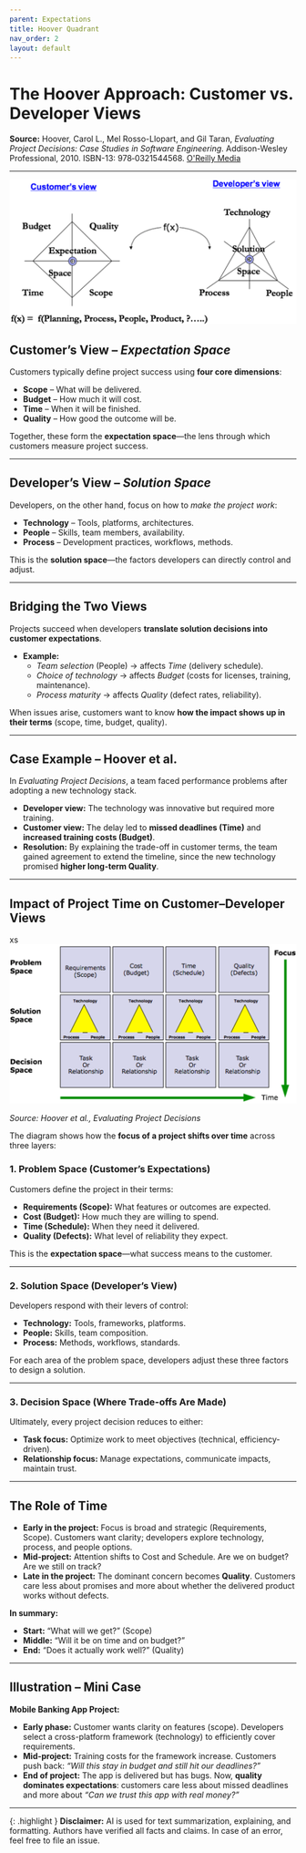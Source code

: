 ```yaml
---
parent: Expectations
title: Hoover Quadrant
nav_order: 2
layout: default
---
```


# The Hoover Approach: Customer vs. Developer Views

**Source:** Hoover, Carol L., Mel Rosso-Llopart, and Gil Taran, _Evaluating Project Decisions: Case Studies in Software Engineering_. Addison-Wesley Professional, 2010. ISBN-13: 978‐0321544568. [O'Reilly Media](https://www.oreilly.com/library/view/evaluating-project-decisions/9780321685629/)

---

![Quadrant](<quad.png>)

## Customer’s View – _Expectation Space_

Customers typically define project success using **four core dimensions**:

- **Scope** – What will be delivered.
- **Budget** – How much it will cost.
- **Time** – When it will be finished.
- **Quality** – How good the outcome will be.

Together, these form the **expectation space**—the lens through which customers measure project success.

---

## Developer’s View – _Solution Space_

Developers, on the other hand, focus on how to _make the project work_:

- **Technology** – Tools, platforms, architectures.
- **People** – Skills, team members, availability.
- **Process** – Development practices, workflows, methods.

This is the **solution space**—the factors developers can directly control and adjust.

---

## Bridging the Two Views

Projects succeed when developers **translate solution decisions into customer expectations**.

- **Example:**  
  - _Team selection_ (People) → affects _Time_ (delivery schedule).
  - _Choice of technology_ → affects _Budget_ (costs for licenses, training, maintenance).
  - _Process maturity_ → affects _Quality_ (defect rates, reliability).

When issues arise, customers want to know **how the impact shows up in their terms** (scope, time, budget, quality).

---

## Case Example – Hoover et al.

In _Evaluating Project Decisions_, a team faced performance problems after adopting a new technology stack.

- **Developer view:** The technology was innovative but required more training.
- **Customer view:** The delay led to **missed deadlines (Time)** and **increased training costs (Budget)**.
- **Resolution:** By explaining the trade-off in customer terms, the team gained agreement to extend the timeline, since the new technology promised **higher long-term Quality**.

---

## Impact of Project Time on Customer–Developer Views
xs
![Quadrant - Time Impact](<quad_time.png>)

*Source: Hoover et al., Evaluating Project Decisions*

The diagram shows how the **focus of a project shifts over time** across three layers:

### 1. Problem Space (Customer’s Expectations)

Customers define the project in their terms:

- **Requirements (Scope):** What features or outcomes are expected.
- **Cost (Budget):** How much they are willing to spend.
- **Time (Schedule):** When they need it delivered.
- **Quality (Defects):** What level of reliability they expect.

This is the **expectation space**—what success means to the customer.

---

### 2. Solution Space (Developer’s View)

Developers respond with their levers of control:

- **Technology:** Tools, frameworks, platforms.
- **People:** Skills, team composition.
- **Process:** Methods, workflows, standards.

For each area of the problem space, developers adjust these three factors to design a solution.

---

### 3. Decision Space (Where Trade-offs Are Made)

Ultimately, every project decision reduces to either:

- **Task focus:** Optimize work to meet objectives (technical, efficiency-driven).
- **Relationship focus:** Manage expectations, communicate impacts, maintain trust.

---

## The Role of Time

- **Early in the project:** Focus is broad and strategic (Requirements, Scope). Customers want clarity; developers explore technology, process, and people options.
- **Mid-project:** Attention shifts to Cost and Schedule. Are we on budget? Are we still on track?
- **Late in the project:** The dominant concern becomes **Quality**. Customers care less about promises and more about whether the delivered product works without defects.

**In summary:**

- **Start:** “What will we get?” (Scope)
- **Middle:** “Will it be on time and on budget?”
- **End:** “Does it actually work well?” (Quality)

---

## Illustration – Mini Case

**Mobile Banking App Project:**

- **Early phase:** Customer wants clarity on features (scope). Developers select a cross-platform framework (technology) to efficiently cover requirements.
- **Mid-project:** Training costs for the framework increase. Customers push back: _“Will this stay in budget and still hit our deadlines?”_
- **End of project:** The app is delivered but has bugs. Now, **quality dominates expectations**: customers care less about missed deadlines and more about _“Can we trust this app with real money?”_

---

{: .highlight }
**Disclaimer:** AI is used for text summarization, explaining, and formatting. Authors have verified all facts and claims. In case of an error, feel free to file an issue.

